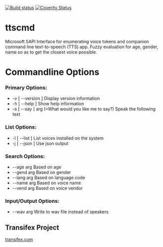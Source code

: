  [![Build status](https://ci.appveyor.com/api/projects/status/94cwfhgotu1a053h?svg=true)](https://ci.appveyor.com/project/TrevorMellon/ttscmd) [![Coverity Status](https://scan.coverity.com/projects/15071/badge.svg)](https://scan.coverity.com/projects/trevormellon-ttscmd)

# ttscmd
Microsoft SAPI Interface for enumerating voice tokens and companion command line text-to-speech (TTS) app. 
Fuzzy evaluation for age, gender, name so as to get the closest voice possible.

# Commandline Options

### Primary Options:
*  -v [ --version ]                      Display version information
*  -h [ --help ]                         Show help information
*  -s [ --say ] arg (=What would you like me to say?)
                                        Speak the following text

### List Options:
*  -l [ --list ]                         List voices installed on the system
*  -j [ --json ]                         Use json output

### Search Options:
*  --age arg                             Based on age
*  --gend arg                            Based on gender
*  --lang arg                            Based on language code
*  --name arg                            Based on voice name
*  --vend arg                            Based on voice vendor

### Input/Output Options:
*  --wav arg                             Write to wav file instead of speakers

## Transifex Project
[transifex.com](https://www.transifex.com/trevor-mellon/ttscmd)
